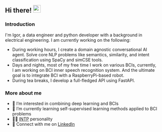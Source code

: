 ## Hi there! <img src="https://media.giphy.com/media/hvRJCLFzcasrR4ia7z/giphy.gif" width="25px" height="25px">

### Introduction

I'm Igor, a data engineer and python developer with a background in electrical engineering. I am currently working on the following:
- During working hours, I create a domain agnostic conversational AI agent. Solve core NLP problems like semantics, similarity, and intent classification using SpaCy and simCSE tools. 
- Days and nights, most of my free time I work on various BCIs, currently, I am working on BCI inner speech recognition system. And the ultimate goal is to integrate BCI with a RaspberryPi-based robot.
- During tea breaks, I develop a full-fledged API using FastAPI.

### More about me

* 👀 I’m interested in combining deep learning and BCIs
* 🌱 I’m currently learning self-supervised learning methods applied to BCI problems
* 👨‍🔬 [INTP](https://www.16personalities.com/intp-personality) personality
* 👯 Connect with me on [LinkedIn](https://www.linkedin.com/in/igor-dedkov-b0b123a8/)

<!---
Thank you for your interest in my profile. Feel free to copy the above information and do whatever you want with it. :)
--->
